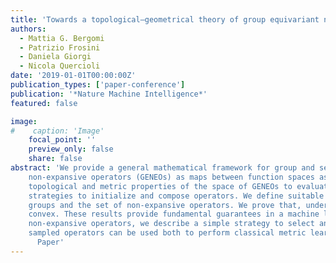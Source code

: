 ```yaml
---
title: 'Towards a topological–geometrical theory of group equivariant non-expansive operators for data analysis and machine learning'
authors:
  - Mattia G. Bergomi
  - Patrizio Frosini
  - Daniela Giorgi
  - Nicola Quercioli
date: '2019-01-01T00:00:00Z'
publication_types: ['paper-conference']
publication: '*Nature Machine Intelligence*'
featured: false

image:
#    caption: 'Image'
    focal_point: ''
    preview_only: false
    share: false
abstract: 'We provide a general mathematical framework for group and set equivariance in machine learning. We define group equivariant
 	non-expansive operators (GENEOs) as maps between function spaces associated with groups of transformations. We study the
 	topological and metric properties of the space of GENEOs to evaluate their approximating power and set the basis for general
 	strategies to initialize and compose operators. We define suitable pseudo-metrics for the function spaces, the equivariance
 	groups and the set of non-expansive operators. We prove that, under suitable assumptions, the space of GENEOs is compact and
 	convex. These results provide fundamental guarantees in a machine learning perspective. By considering isometry-equivariant
 	non-expansive operators, we describe a simple strategy to select and sample operators. Thereafter, we show how selected and
 	sampled operators can be used both to perform classical metric learning and to inject knowledge in artificial neural networks.
 	  Paper'
---
```

